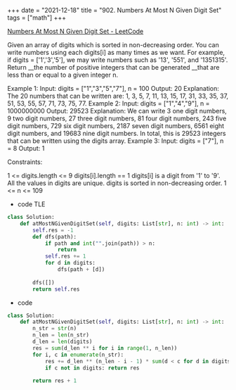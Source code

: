 +++ 
date = "2021-12-18"
title = "902. Numbers At Most N Given Digit Set"
tags = ["math"]
+++

[Numbers At Most N Given Digit Set - LeetCode](https://leetcode.com/problems/numbers-at-most-n-given-digit-set/)

Given an array of digits which is sorted in non-decreasing order. You can write numbers using each digits[i] as many times as we want. For example, if digits = ['1','3','5'], we may write numbers such as '13', '551', and '1351315'.
Return __the number of positive integers that can be generated __that are less than or equal to a given integer n.
 
Example 1:
Input: digits = ["1","3","5","7"], n = 100 Output: 20 Explanation:  The 20 numbers that can be written are: 1, 3, 5, 7, 11, 13, 15, 17, 31, 33, 35, 37, 51, 53, 55, 57, 71, 73, 75, 77. 
Example 2:
Input: digits = ["1","4","9"], n = 1000000000 Output: 29523 Explanation:  We can write 3 one digit numbers, 9 two digit numbers, 27 three digit numbers, 81 four digit numbers, 243 five digit numbers, 729 six digit numbers, 2187 seven digit numbers, 6561 eight digit numbers, and 19683 nine digit numbers. In total, this is 29523 integers that can be written using the digits array. 
Example 3:
Input: digits = ["7"], n = 8 Output: 1 
 
Constraints:

 1 <= digits.length <= 9
 digits[i].length == 1
 digits[i] is a digit from '1' to '9'.
 All the values in digits are unique.
 digits is sorted in non-decreasing order.
 1 <= n <= 109

- code TLE
```py
class Solution:
    def atMostNGivenDigitSet(self, digits: List[str], n: int) -> int:
        self.res = -1
        def dfs(path):
            if path and int("".join(path)) > n:
                return
            self.res += 1
            for d in digits:
                dfs(path + [d])
                
        dfs([])
        return self.res
```
- code
```py
class Solution:
    def atMostNGivenDigitSet(self, digits: List[str], n: int) -> int:
        n_str = str(n)
        n_len = len(n_str)
        d_len = len(digits)
        res = sum(d_len ** i for i in range(1, n_len))
        for i, c in enumerate(n_str):
            res += d_len ** (n_len - i - 1) * sum(d < c for d in digits)
            if c not in digits: return res
            
        return res + 1
```


